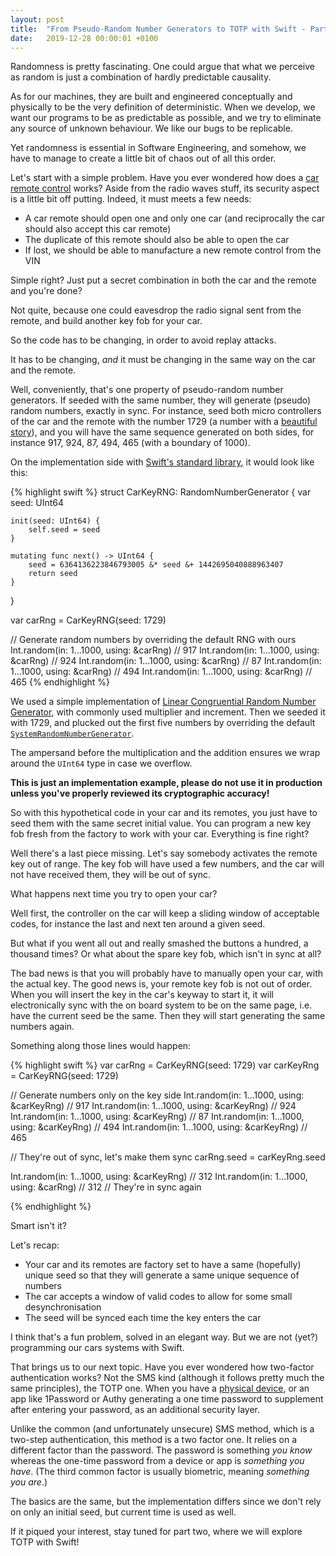 ```yaml
---
layout: post
title:  "From Pseudo-Random Number Generators to TOTP with Swift - Part 1"
date:   2019-12-28 00:00:01 +0100
---
```


Randomness is pretty fascinating. One could argue that what we perceive as random is just a combination of hardly predictable causality.

As for our machines, they are built and engineered conceptually and physically to be the very definition of deterministic. When we develop, we want our programs to be as predictable as possible, and we try to eliminate any source of unknown behaviour. We like our bugs to be replicable.

Yet randomness is essential in Software Engineering, and somehow, we have to manage to create a little bit of chaos out of all this order.

Let's start with a simple problem. Have you ever wondered how does a [car remote control][keyless-system] works? Aside from the radio waves stuff, its security aspect is a little bit off putting. Indeed, it must meets a few needs:

- A car remote should open one and only one car (and reciprocally the car should also accept this car remote)
- The duplicate of this remote should also be able to open the car
- If lost, we should be able to manufacture a new remote control from the VIN

Simple right? Just put a secret combination in both the car and the remote and you're done?

Not quite, because one could eavesdrop the radio signal sent from the remote, and build another key fob for your car.

So the code has to be changing, in order to avoid replay attacks.

It has to be changing, _and_ it must be changing in the same way on the car and the remote.

Well, conveniently, that's one property of pseudo-random number generators. If seeded with the same number, they will generate (pseudo) random numbers, exactly in sync. For instance, seed both micro controllers of the car and the remote with the number 1729 (a number with a [beautiful story][cabby-number]), and you will have the same sequence generated on both sides, for instance 917, 924, 87, 494, 465 (with a boundary of 1000).

On the implementation side with [Swift's standard library][randomnumbergenerator], it would look like this:

{% highlight swift %}
struct CarKeyRNG: RandomNumberGenerator {
    var seed: UInt64

    init(seed: UInt64) {
        self.seed = seed
    }

    mutating func next() -> UInt64 {
        seed = 6364136223846793005 &* seed &+ 1442695040888963407
        return seed
    }
}

var carRng = CarKeyRNG(seed: 1729)

// Generate random numbers by overriding the default RNG with ours
Int.random(in: 1...1000, using: &carRng) // 917
Int.random(in: 1...1000, using: &carRng) // 924
Int.random(in: 1...1000, using: &carRng) // 87
Int.random(in: 1...1000, using: &carRng) // 494
Int.random(in: 1...1000, using: &carRng) // 465
{% endhighlight %}

We used a simple implementation of [Linear Congruential Random Number Generator][lcrng], with commonly used multiplier and increment. Then we seeded it with 1729, and plucked out the first five numbers by overriding the default [`SystemRandomNumberGenerator`][srng].

The ampersand before the multiplication and the addition ensures we wrap around the `UInt64` type in case we overflow.

**This is just an implementation example, please do not use it in production unless you've properly reviewed its cryptographic accuracy!**

So with this hypothetical code in your car and its remotes, you just have to seed them with the same secret initial value. You can program a new key fob fresh from the factory to work with your car. Everything is fine right?

Well there's a last piece missing. Let's say somebody activates the remote key out of range. The key fob will have used a few numbers, and the car will not have received them, they will be out of sync.

What happens next time you try to open your car?

Well first, the controller on the car will keep a sliding window of acceptable codes, for instance the last and next ten around a given seed.

But what if you went all out and really smashed the buttons a hundred, a thousand times? Or what about the spare key fob, which isn't in sync at all?

The bad news is that you will probably have to manually open your car, with the actual key. The good news is, your remote key fob is not out of order. When you will insert the key in the car's keyway to start it, it will electronically sync with the on board system to be on the same page, i.e. have the current seed be the same. Then they will start generating the same numbers again.

Something along those lines would happen:

{% highlight swift %}
var carRng = CarKeyRNG(seed: 1729)
var carKeyRng = CarKeyRNG(seed: 1729)

// Generate numbers only on the key side
Int.random(in: 1...1000, using: &carKeyRng) // 917
Int.random(in: 1...1000, using: &carKeyRng) // 924
Int.random(in: 1...1000, using: &carKeyRng) // 87
Int.random(in: 1...1000, using: &carKeyRng) // 494
Int.random(in: 1...1000, using: &carKeyRng) // 465

// They're out of sync, let's make them sync
carRng.seed = carKeyRng.seed

Int.random(in: 1...1000, using: &carKeyRng) // 312
Int.random(in: 1...1000, using: &carRng) // 312
// They're in sync again

{% endhighlight %}

Smart isn't it?

Let's recap:

- Your car and its remotes are factory set to have a same (hopefully) unique seed so that they will generate a same unique sequence of numbers
- The car accepts a window of valid codes to allow for some small desynchronisation
- The seed will be synced each time the key enters the car

I think that's a fun problem, solved in an elegant way. But we are not (yet?) programming our cars systems with Swift.

That brings us to our next topic. Have you ever wondered how two-factor authentication works? Not the SMS kind (although it follows pretty much the same principles), the TOTP one. When you have a [physical device][yubikey], or an app like 1Password or Authy generating a one time password to supplement after entering your password, as an additional security layer.

Unlike the common (and unfortunately unsecure) SMS method, which is a two-step authentication, this method is a two factor one. It relies on a different factor than the password. The password is something _you know_ whereas the one-time password from a device or app is _something you have_. (The third common factor is usually biometric, meaning _something you are_.)

The basics are the same, but the implementation differs since we don't rely on only an initial seed, but current time is used as well.

If it piqued your interest, stay tuned for part two, where we will explore TOTP with Swift! 

[keyless-system]: https://en.wikipedia.org/wiki/Remote_keyless_system
[cabby-number]: https://en.wikipedia.org/wiki/1729_%28number%29
[randomnumbergenerator]: https://developer.apple.com/documentation/swift/randomnumbergenerator
[lcrng]: https://en.wikipedia.org/wiki/Linear_congruential_generator
[srng]: https://developer.apple.com/documentation/swift/systemrandomnumbergenerator
[yubikey]: https://en.wikipedia.org/wiki/YubiKey

